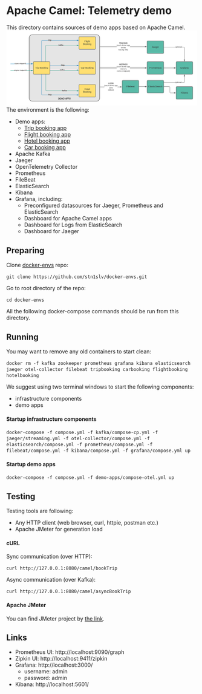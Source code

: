 # Apache Camel: Telemetry demo
This directory contains sources of demo apps based on Apache Camel.
![Demo case](.img/telemetry.png?raw=true)
The environment is the following:
-  Demo apps:
    - [Trip booking app](TripBooking)
    - [Flight booking app](FlightBooking)
    - [Hotel booking app](HotelBooking)
    - [Car booking app](CarBooking)
- Apache Kafka
- Jaeger
- OpenTelemetry Collector
- Prometheus
- FileBeat
- ElasticSearch
- Kibana
- Grafana, including:
    - Preconfigured datasources for Jaeger, Prometheus and ElasticSearch
    - Dashboard for Apache Camel apps
    - Dashboard for Logs from ElasticSearch
    - Dashboard for Jaeger
## Preparing
Clone [docker-envs](https://github.com/stn1slv/docker-envs) repo:
```
git clone https://github.com/stn1slv/docker-envs.git
```

Go to root directory of the repo:
```
cd docker-envs
```
All the following docker-compose commands should be run from this directory.
## Running
You may want to remove any old containers to start clean:
```
docker rm -f kafka zookeeper prometheus grafana kibana elasticsearch jaeger otel-collector filebeat tripbooking carbooking flightbooking hotelbooking
```

We suggest using two terminal windows to start the following components: 
- infrastructure components
- demo apps
#### Startup infrastructure components
```
docker-compose -f compose.yml -f kafka/compose-cp.yml -f jaeger/streaming.yml -f otel-collector/compose.yml -f elasticsearch/compose.yml -f prometheus/compose.yml -f filebeat/compose.yml -f kibana/compose.yml -f grafana/compose.yml up
```

#### Startup demo apps

```
docker-compose -f compose.yml -f demo-apps/compose-otel.yml up
```
## Testing
Testing tools are following:
- Any HTTP client (web browser, curl, httpie, postman etc.)
- Apache JMeter for generation load 
#### cURL
Sync communication (over HTTP):
```
curl http://127.0.0.1:8080/camel/bookTrip
```
Async communication (over Kafka):
```
curl http://127.0.0.1:8080/camel/asyncBookTrip
```
#### Apache JMeter
You can find JMeter project by [the link](TripBooking/Demo.jmx).

## Links
- Prometheus UI: http://localhost:9090/graph 
- Zipkin UI: http://localhost:9411/zipkin
- Grafana: http://localhost:3000/ 
    - username: admin
    - password: admin
- Kibana: http://localhost:5601/
